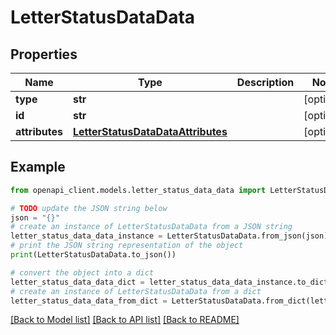 # LetterStatusDataData


## Properties

Name | Type | Description | Notes
------------ | ------------- | ------------- | -------------
**type** | **str** |  | [optional] 
**id** | **str** |  | [optional] 
**attributes** | [**LetterStatusDataDataAttributes**](LetterStatusDataDataAttributes.md) |  | [optional] 

## Example

```python
from openapi_client.models.letter_status_data_data import LetterStatusDataData

# TODO update the JSON string below
json = "{}"
# create an instance of LetterStatusDataData from a JSON string
letter_status_data_data_instance = LetterStatusDataData.from_json(json)
# print the JSON string representation of the object
print(LetterStatusDataData.to_json())

# convert the object into a dict
letter_status_data_data_dict = letter_status_data_data_instance.to_dict()
# create an instance of LetterStatusDataData from a dict
letter_status_data_data_from_dict = LetterStatusDataData.from_dict(letter_status_data_data_dict)
```
[[Back to Model list]](../README.md#documentation-for-models) [[Back to API list]](../README.md#documentation-for-api-endpoints) [[Back to README]](../README.md)


